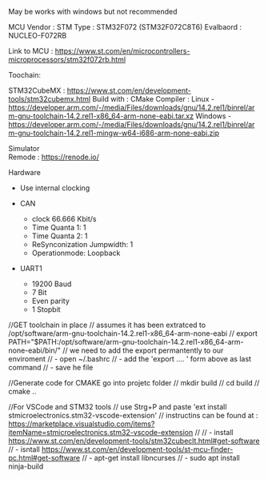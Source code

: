 May be works with windows but not recommended

MCU
Vendor      : STM
Type        : STM32F072 (STM32F072C8T6)
Evalbaord   : NUCLEO-F072RB 

Link to MCU : https://www.st.com/en/microcontrollers-microprocessors/stm32f072rb.html

Toochain:

STM32CubeMX : https://www.st.com/en/development-tools/stm32cubemx.html
Build with  : CMake
Compiler    : 
              Linux   - https://developer.arm.com/-/media/Files/downloads/gnu/14.2.rel1/binrel/arm-gnu-toolchain-14.2.rel1-x86_64-arm-none-eabi.tar.xz
              Windows - https://developer.arm.com/-/media/Files/downloads/gnu/14.2.rel1/binrel/arm-gnu-toolchain-14.2.rel1-mingw-w64-i686-arm-none-eabi.zip

Simulator   
Remode      : https://renode.io/

Hardware

- Use internal clocking
- CAN 
    -   clock 66.666 Kbit/s
    -   Time Quanta 1: 1
    -   Time Quanta 2: 1
    -   ReSynconization Jumpwidth: 1
    -   Operationmode: Loopback

- UART1
    - 19200 Baud
    - 7 Bit
    - Even parity
    - 1 Stopbit


//GET toolchain in place 
// assumes it has been extratced to /opt/software/arm-gnu-toolchain-14.2.rel1-x86_64-arm-none-eabi
// export PATH="$PATH:/opt/software/arm-gnu-toolchain-14.2.rel1-x86_64-arm-none-eabi/bin/"
// we need to add the export permantently to our enviroment
// - open ~/.bashrc
// - add the 'export .... ' form above as last command 
// - save he file

//Generate code for CMAKE go into projetc folder
//   mkdir build 
//   cd build
//   cmake ..

//For VSCode and STM32 tools
// use Strg+P and paste 'ext install stmicroelectronics.stm32-vscode-extension' 
// instructins can be found at : https://marketplace.visualstudio.com/items?itemName=stmicroelectronics.stm32-vscode-extension
//
// - install https://www.st.com/en/development-tools/stm32cubeclt.html#get-software 
// - isntall https://www.st.com/en/development-tools/st-mcu-finder-pc.html#get-software
// - apt-get install libncurses 
// - sudo apt install ninja-build




